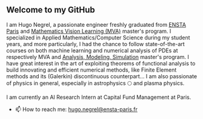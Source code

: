 ## Welcome to my GitHub 

I am Hugo Negrel, a passionate engineer freshly graduated from [ENSTA Paris](https://www.ensta-paris.fr/) and [Mathematics Vision Learning (MVA)](https://www.master-mva.com/) master's program. I specialized in Applied Mathematics/Computer Science during my student years, and more particularly, I had the chance to follow state-of-the-art courses on both machine learning and numerical analysis of PDEs at respectively MVA and [Analysis, Modeling, Simulation](https://uma.ensta-paris.fr/modsim/) master's program. I have great interest in the art of exploiting theorems of functional analysis to build innovating and efficient numerical methods, like Finite Element methods and its (Galerkin) discontinuous counterpart... I am also passionate of physics in general, especially in astrophysics 🌕 and plasma physics.

I am currently an AI Research Intern at Capital Fund Management at Paris.

- 📫 How to reach me: <hugo.negrel@ensta-paris.fr>

<!--
**roomate/roomate** is a ✨ _special_ ✨ repository because its `README.md` (this file) appears on your GitHub profile.

Here are some ideas to get you started:

- 🔭 I’m currently working on ...
- 🌱 I’m currently learning ...
- 👯 I’m looking to collaborate on ...
- 🤔 I’m looking for help with ...
- 💬 Ask me about ...
- ⚡ Fun fact: ...
-->
